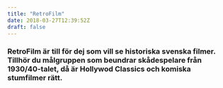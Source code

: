 ```yaml
---
title: "RetroFilm"
date: 2018-03-27T12:39:52Z
draft: false
---
```



###  RetroFilm är till för dej som vill se historiska svenska filmer. Tillhör du målgruppen som beundrar skådespelare från 1930/40-talet, då är Hollywod Classics och komiska stumfilmer rätt.
